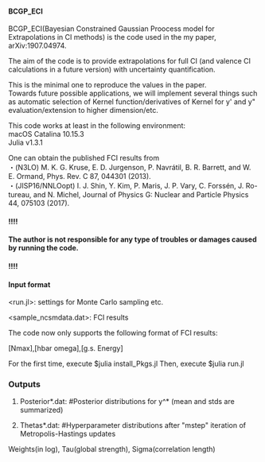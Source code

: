 #### BCGP_ECI
BCGP_ECI(Bayesian Constrained Gaussian Proocess model for Extrapolations in CI methods) is the code used in the my paper, arXiv:1907.04974.  

The aim of the code is to provide extrapolations for full CI (and valence CI calculations in a future version) with uncertainty quantification.  

This is the minimal one to reproduce the values in the paper.  
Towards future possible applications, we will implement several things such as automatic selection of Kernel function/derivatives of Kernel for y' and y" evaluation/extension to higher dimension/etc.  

This code works at least in the following environment:  
macOS Catalina 10.15.3  
Julia v1.3.1  

One can obtain the published FCI results from  
・(N3LO) M. K. G. Kruse, E. D. Jurgenson, P. Navrátil, B. R. Barrett, and W. E. Ormand, Phys. Rev. C 87, 044301 (2013).  
・(JISP16/NNLOopt) I. J. Shin, Y. Kim, P. Maris, J. P. Vary, C. Forssén, J. Ro- tureau, and N. Michel, Journal of Physics G: Nuclear and Particle Physics 44, 075103 (2017).  

#### !!!!
#### The author is not responsible for any type of troubles or damages caused by running the code.
#### !!!!


#### Input format
<run.jl>: settings for Monte Carlo sampling etc.

<sample_ncsmdata.dat>: FCI results

The code now only supports the following format of FCI results:

[Nmax],[hbar omega],[g.s. Energy]

For the first time, execute $julia install_Pkgs.jl 
Then, execute $julia run.jl

### Outputs
1. Posterior*.dat:      #Posterior distributions for y^* (mean and stds are summarized)

2. Thetas*.dat:         #Hyperparameter distributions after "mstep" iteration of Metropolis-Hastings updates

Weights(in log), Tau(global strength), Sigma(correlation length)
